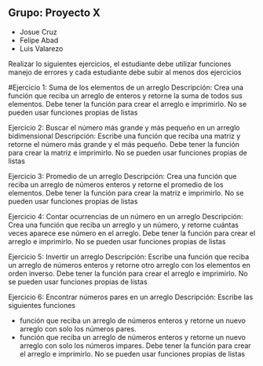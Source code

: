 ## Grupo: Proyecto X
- Josue Cruz
- Felipe Abad
- Luis Valarezo

Realizar lo siguientes ejercicios, el estudiante debe utilizar funciones manejo de errores y cada estudiante debe subir al menos dos ejercicios

#Ejercicio 1: Suma de los elementos de un arreglo
Descripción: Crea una función que reciba un arreglo de enteros y retorne la suma de todos sus elementos.
Debe tener la función para crear el arreglo e imprimirlo.
No se pueden usar funciones propias de listas

Ejercicio 2: Buscar el número más grande y más pequeño en un arreglo bidimensional
Descripción: Escribe una función que reciba una matriz y retorne el número más grande y el más pequeño.
Debe tener la función para crear la matriz e imprimirlo.
No se pueden usar funciones propias de listas

Ejercicio 3: Promedio de un arreglo
Descripción: Crea una función que reciba un arreglo de números enteros y retorne el promedio de los elementos.
Debe tener la función para crear la matriz e imprimirlo.
No se pueden usar funciones propias de listas

Ejercicio 4: Contar ocurrencias de un número en un arreglo
Descripción: Crea una función que reciba un arreglo y un número, y retorne cuántas veces aparece ese número en el arreglo.
Debe tener la función para crear el arreglo e imprimirlo.
No se pueden usar funciones propias de listas

Ejercicio 5: Invertir un arreglo
Descripción: Escribe una función que reciba un arreglo de números enteros y retorne otro arreglo con los elementos en orden inverso.
Debe tener la función para crear el arreglo e imprimirlo.
No se pueden usar funciones propias de listas

Ejercicio 6: Encontrar números pares en un arreglo
Descripción: Escribe las siguientes funciones
 - función que reciba un arreglo de números enteros y retorne un nuevo arreglo con solo los números pares.
 - función que reciba un arreglo de números enteros y retorne un nuevo arreglo con solo los números impares.
Debe tener la función para crear el arreglo e imprimirlo.
No se pueden usar funciones propias de listas
